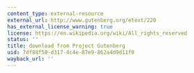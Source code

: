 ```yaml
---
content_type: external-resource
external_url: http://www.gutenberg.org/etext/220
has_external_license_warning: true
license: https://en.wikipedia.org/wiki/All_rights_reserved
status: ''
title: download from Project Gutenberg
uid: 7df88f50-d317-4c4e-87e9-862a4d9d11f0
wayback_url: ''
---
```

